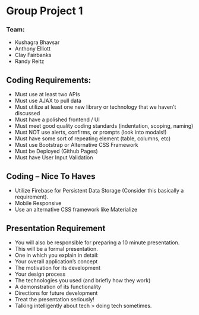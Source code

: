 # Group Project 1
### Team:
* Kushagra Bhavsar
* Anthony Elliott
* Clay Fairbanks
* Randy Reitz

## Coding Requirements:

* Must use at least two APIs
* Must use AJAX to pull data
* Must utilize at least one new library or technology that we haven’t discussed
* Must have a polished frontend / UI 
* Must meet good quality coding standards (indentation, scoping, naming)
* Must NOT use alerts, confirms, or prompts (look into modals!)
* Must have some sort of repeating element (table, columns, etc)
* Must use Bootstrap or Alternative CSS Framework
* Must be Deployed (Github Pages)
* Must have User Input Validation 

## Coding – Nice To Haves
* Utilize Firebase for Persistent Data Storage (Consider this basically a requirement).
* Mobile Responsive
* Use an alternative CSS framework like Materialize

## Presentation Requirement
* You will also be responsible for preparing a 10 minute presentation.
* This will be a formal presentation. 
* One in which you explain in detail:
* Your overall application’s concept
* The motivation for its development
* Your design process
* The technologies you used (and briefly how they work)
* A demonstration of its functionality
* Directions for future development
* Treat the presentation seriously! 
* Talking intelligently about tech > doing tech sometimes. 
